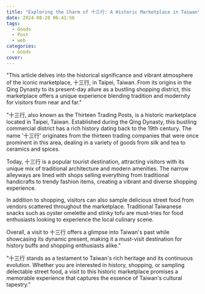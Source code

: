 ```yaml
---
title: "Exploring the Charm of 十三行: A Historic Marketplace in Taiwan"
date: 2024-08-28 06:41:56
tags:
  - Goods
  - Post
  - web
categories:
  - Goods
cover:
---
```


"This article delves into the historical significance and vibrant atmosphere of the iconic marketplace, 十三行, in Taipei, Taiwan. From its origins in the Qing Dynasty to its present-day allure as a bustling shopping district, this marketplace offers a unique experience blending tradition and modernity for visitors from near and far."

"十三行, also known as the Thirteen Trading Posts, is a historic marketplace located in Taipei, Taiwan. Established during the Qing Dynasty, this bustling commercial district has a rich history dating back to the 19th century. The name '十三行' originates from the thirteen trading companies that were once prominent in this area, dealing in a variety of goods from silk and tea to ceramics and spices.

Today,  十三行 is a popular tourist destination, attracting visitors with its unique mix of traditional architecture and modern amenities. The narrow alleyways are lined with shops selling everything from traditional handicrafts to trendy fashion items, creating a vibrant and diverse shopping experience.

In addition to shopping, visitors can also sample delicious street food from vendors scattered throughout the marketplace. Traditional Taiwanese snacks such as oyster omelette and stinky tofu are must-tries for food enthusiasts looking to experience the local culinary scene.

Overall, a visit to 十三行 offers a glimpse into Taiwan's past while showcasing its dynamic present, making it a must-visit destination for history buffs and shopping enthusiasts alike."

"十三行 stands as a testament to Taiwan's rich heritage and its continuous evolution. Whether you are interested in history, shopping, or sampling delectable street food, a visit to this historic marketplace promises a memorable experience that captures the essence of Taiwan's cultural tapestry."
